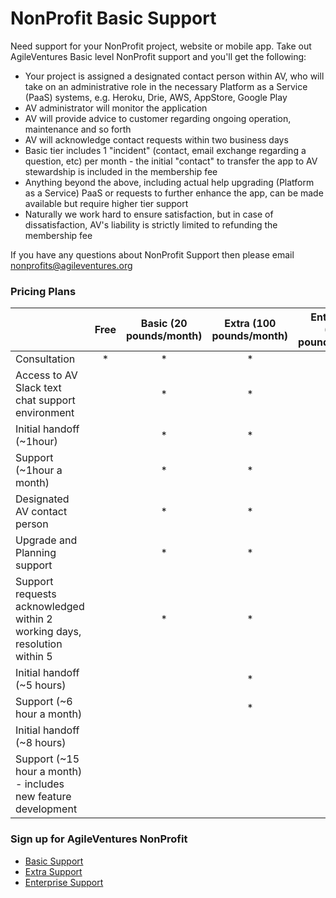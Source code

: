 # NonProfit Basic Support

Need support for your NonProfit project, website or mobile app.  Take out AgileVentures Basic level NonProfit support and you'll get the following:

- Your project is assigned a designated contact person within AV, who will take on an administrative role in the necessary Platform as a Service (PaaS) systems, e.g. Heroku, Drie, AWS, AppStore, Google Play
- AV administrator will monitor the application
- AV will provide advice to customer regarding ongoing operation, maintenance and so forth
- AV will acknowledge contact requests within two business days
- Basic tier includes 1 "incident" (contact, email exchange regarding a question, etc) per month - the initial "contact" to transfer the app to AV stewardship is included in the membership fee
- Anything beyond the above, including actual help upgrading (Platform as a Service) PaaS or requests to further enhance the app, can be made available but require higher tier support
- Naturally we work hard to ensure satisfaction, but in case of dissatisfaction, AV's liability is strictly limited to refunding the membership fee

If you have any questions about NonProfit Support then please email nonprofits@agileventures.org

### Pricing Plans

|                                                                          | Free  | Basic (20 pounds/month) | Extra (100 pounds/month) | Enterprise (250 pounds/month) |
| :----------------------------------------------------------------------- | :---: | :---------------------: | :----------------------: | :---------------------------: |
| Consultation                                                             |   *   |            *            |             *            |                *              |
| Access to AV Slack text chat support environment                         |       |            *            |             *            |                *              |
| Initial handoff (~1hour)                                                 |       |            *            |             *            |                *              |
| Support (~1hour a month)                                                 |       |            *            |             *            |                *              |
| Designated AV contact person                                             |       |            *            |             *            |                *              |
| Upgrade and Planning support                                             |       |            *            |             *            |                *              |
| Support requests acknowledged within 2 working days, resolution within 5 |       |            *            |             *            |                *              |
| Initial handoff (~5 hours)                                               |       |                         |             *            |                *              |
| Support (~6 hour a month)                                                |       |                         |             *            |                *              |
| Initial handoff (~8 hours)                                               |       |                         |                          |                *              |
| Support (~15 hour a month) - includes new feature development            |       |                         |                          |                *              |

### Sign up for AgileVentures NonProfit

- [Basic Support](http://www.agileventures.org/subscriptions/new?plan=nonprofitbasic)
- [Extra Support](http://www.agileventures.org/subscriptions/new?plan=nonprofitextra)
- [Enterprise Support](http://www.agileventures.org/subscriptions/new?plan=nonprofitenterprise)